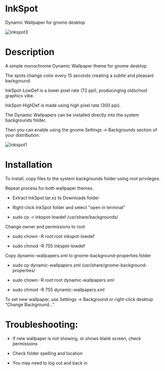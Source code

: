 # InkSpot
Dynamic Wallpaper for gnome desktop

![inkspot3](https://github.com/user-attachments/assets/5ab215c3-5bc4-4808-a9e7-ad0f12642cd3)

# Description
A simple monochrome Dynamic Wallpaper theme for gnome desktop.

The spots change color every 15 seconds creating a subtle and pleasant background.

InkSpot-LowDef is a lower pixel rate (72 ppi), producinging oldschool graphics vibe.

InkSpot-HighDef is made using high pixel rate (300 ppi).

The Dynamic Wallpapers can be installed directly into the system backgrounds folder.

Then you can enable using the gnome Settings -> Backgrounds section of your distribution. 

![inkspot1](https://github.com/user-attachments/assets/532ac8fe-bf9a-47fa-8865-911eb9ece1f5)

# Installation
To install, copy files to the system backgrounds folder using root privileges.

Repeat process for both wallpaper themes.

 - Extract InkSpot.tar.xz to Downloads folder
 
 - Right-click InkSpot folder and select "open in terminal"
 
 - sudo cp -r inkspot-lowdef /usr/share/backgrounds/

  
Change owner and permissions to root

 - sudo chown -R root:root inkspot-lowdef
 
 - sudo chmod -R 755 inkspot-lowdef

 
Copy dynamic-wallpapers.xml to gnome-background-properties folder

 - sudo cp dynamic-wallpapers.xml /usr/share/gnome-background-properties/
 
 - sudo chown -R root:root dynamic-wallpapers.xml
 
 - sudo chmod -R 755 dynamic-wallpapers.xml
 
 
To set new wallpaper, use Settings -> Background or right-click desktop "Change Background..."


# Troubleshooting:

 - If new wallpaper is not showing, or shows blank screen, check permissions
 
 - Check folder spelling and location
 
 - You may need to log out and back in
